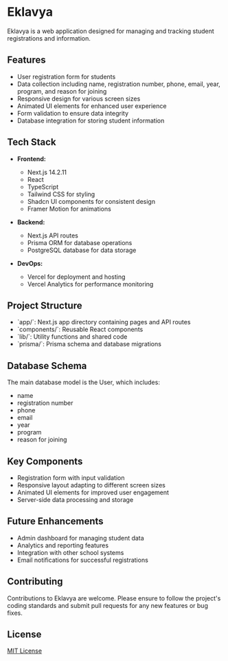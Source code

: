 # Eklavya

Eklavya is a web application designed for managing and tracking student registrations and information.

## Features

- User registration form for students
- Data collection including name, registration number, phone, email, year, program, and reason for joining
- Responsive design for various screen sizes
- Animated UI elements for enhanced user experience
- Form validation to ensure data integrity
- Database integration for storing student information

## Tech Stack

- **Frontend:**
  - Next.js 14.2.11
  - React
  - TypeScript
  - Tailwind CSS for styling
  - Shadcn UI components for consistent design
  - Framer Motion for animations

- **Backend:**
  - Next.js API routes
  - Prisma ORM for database operations
  - PostgreSQL database for data storage

- **DevOps:**
  - Vercel for deployment and hosting
  - Vercel Analytics for performance monitoring

## Project Structure

- \`app/\`: Next.js app directory containing pages and API routes
- \`components/\`: Reusable React components
- \`lib/\`: Utility functions and shared code
- \`prisma/\`: Prisma schema and database migrations

## Database Schema

The main database model is the User, which includes:
- name
- registration number
- phone
- email
- year
- program
- reason for joining

## Key Components

- Registration form with input validation
- Responsive layout adapting to different screen sizes
- Animated UI elements for improved user engagement
- Server-side data processing and storage

## Future Enhancements

- Admin dashboard for managing student data
- Analytics and reporting features
- Integration with other school systems
- Email notifications for successful registrations

## Contributing

Contributions to Eklavya are welcome. Please ensure to follow the project's coding standards and submit pull requests for any new features or bug fixes.

## License

[MIT License](LICENSE)